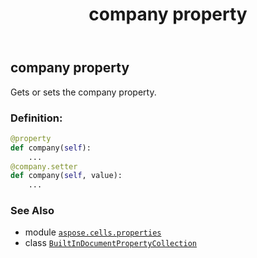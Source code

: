 ﻿---
title: company property
second_title: Aspose.Cells for Python via .NET API References
description: 
type: docs
weight: 140
url: /aspose.cells.properties/builtindocumentpropertycollection/company/
is_root: false
---

## company property


Gets or sets the company property.
### Definition:
```python
@property
def company(self):
    ...
@company.setter
def company(self, value):
    ...
```

### See Also
* module [`aspose.cells.properties`](../../)
* class [`BuiltInDocumentPropertyCollection`](/cells/python-net/aspose.cells.properties/builtindocumentpropertycollection)
